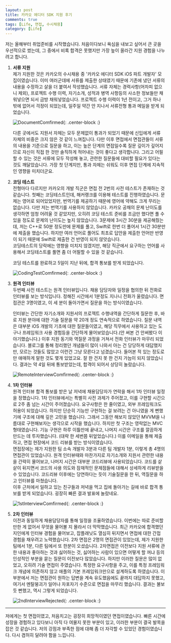 ```yaml
---
layout: post
title: 카카오 에디터 SDK 지원 후기
comments: true
tags: [Life, 면접, 수시채용]
category: [Life]
---  
```


저는 올해부터 취업준비를 시작했습니다. 처음이다보니 욕심을 내보고 싶어서 큰 곳을 우선적으로 썼는데, 그 중에서 비록 합격은 못했지만 가장 높이 올라간 지원 경험을 나누려고 합니다. 

1. **서류 지원**  
    제가 지원한 것은 카카오의 수시채용 중 '카카오 에디터 SDK iOS 파트 개발자' 모집이였습니다. 이미 여러군데에 서류를 제출한 상태였기 때문에 기존에 냈던 서류의 내용을 수정하고 살을 더 붙여서 작성했습니다. 서류 자체는 경력사항(어차피 없으니 제외), 프로젝트 수행 이력, 자기소개, 성적과 병역 사항등의 사소한 정보들만 채워넣으면 되서 금방 채워넣었습니다. 프로젝트 수행 이력이 1년 전이고, 그거 하나 밖에 없어서 걱정이 되었는데, 일주일 약간 안 지나서 서류전형 통과 메일을 받게 되었습니다.  

    ![DocumentComfirmed]({{"/img/resume/DocumentConfirmed.png"}}){: .center-block :}

    다른 곳에서도 지원서 자체는 모두 문제없이 통과가 되었기 때문에 신입에게 서류 자체의 비중은 크지 않은 것 같이 느껴집니다. 다만 이후 면접에서 면접관들이 서류의 내용을 기준으로 질문을 하고, 이는 높은 단계의 면접일수록 질문 깊이가 깊어지므로 자신이 직접 한 것만 솔직하게 적어내는 것이 좋다고 생각합니다. 그리고 어필할 수 있는 것은 서류에 모두 작성해 놓고, 관련한 질문들에 대비할 필요가 있다는 것도 깨달았습니다. 가장 첫 단계지만, 통과 자체는 쉬워도 이후 면접 단계에 지속적인 영향을 미치더군요.

2. **코딩 테스트**  
    전형마다 다르지만 카카오의 개발 직군은 면접 전 2번의 사전 테스트가 존재하는 것 같습니다. 첫째는 코딩테스트인데, 해커랭크를 이용해 테스트를 진행하였습니다. 문제는 영어로 되어있었지만, 번역기를 제공하기 때문에 영어에 약해도 크게 무리는 없습니다. 다만 저는 번역기를 사용하지 않았습니다. 
    카카오 공채의 문제 난이도를 생각하면 엄청 어려울 것 같았지만, 오히려 코딩 테스트 준비를 조금만 했다면 풀 수 있을 정도로 문제의 난이도는 높지 않았습니다. 3문제에 3시간 30분을 제공해줬는데, 저는 C++로 50분 정도만에 문제를 풀고, Swift로 한번 더 풀어서 1시간 30분만에 제출을 했습니다. 하지만 여러 언어로 풀어도 최초로 답안을 제출한 언어만 반영이 되기 때문에 Swift로 제출한 건 반영이 되지 않앗습니다.  
    코딩테스트의 당락에는 영향을 미치지 않겠지만, 해당 직군에서 요구하는 언어를 사용해서 코딩테스트를 풀면 좀 더 어필할 수 있을 것 같습니다.  

    코딩 테스트를 완료하고 5일이 지난 뒤에, 합격 통보를 받게 되었습니다.  

    ![CodingTestComfirmed]({{"/img/resume/CodingTestConfirmed.png"}}){: .center-block :}

3. **원격 인터뷰**  
    두번째 사전 테스트는 원격 인터뷰입니다. 채용 담당자와 일정을 협의한 뒤 전화로 인터뷰를 보는 방식입니다. 정해진 시간에서 1분정도 지나니 전화가 울렸습니다. 면접관은 3명이였고, 이 세 분이 돌아가면서 질문을 하는 방식이였습니다.

    인터뷰는 간단한 자기소개와 지원서의 프로젝트 수행내역을 간단하게 질문한 후, 바로 지원 분야에 대한 기술 질문을 약 20개 정도 연속적으로 하였습니다. 질문 내역은 대부분 iOS 개발의 기초에 대한 질문들이였고, 해당 직무에서 사용하고 있는 도구나 프레임워크 사용 경험등을 간단하게 물어보았습니다.(안 써본 건 안써봤다 이야기했습니다.) 이후 지원 동기와 역질문 과정을 거쳐서 전화 인터뷰가 마무리 되었습니다. 블로그를 통해 정리했던 개념들이 많이 나와서 아는 건 당당하게 대답했지만, 모르는 것들도 많았고 이런건 그냥 모른다고 넘겼습니다. 들어본 적 있는 정도로만 애매하게 말한 것도 몇개 있었고요. 잘 한 건지 못 한 건지 가늠이 되지 않았습니다. 결과는 약 4일 뒤에 통보받았는데, 합격이 되어서 상당히 놀랐습니다.  

    ![RemoteInterviewComfirmed]({{"/img/resume/RemoteInterviewConfirmed.png"}}){: .center-block :}  

4. **1차 인터뷰**  
   원격 인터뷰 합격 통보를 받은 날 저녁에 채용담당자가 연락을 해서 1차 인터뷰 일정을 정했습니다. 1차 인터뷰에서는 특별히 사전 과제가 주어졌고, 이를 구현할 시간으로 2주 좀 넘는 시간이 주어졌습니다. 
   요구사항은 한 줄이였고, 외부 프레임워크도 허용이 되었습니다. 하지만 단순히 기능만 구현하는 걸 보려는 건 아니였을 게 뻔했기에 구조에 대해 깊은 고민을 했습니다. 그래서 그동안 해보지 않았던 MVVM을 나름대로 구현해보자는 생각으로 시작을 했습니다. 하지만 첫 구조는 영락없는 MVC형태였습니다. 기능 구현은 하루 이틀만에 끝내고, 나머지 시간은 구조를 깔끔하게 만드는 데 투자했습니다. (대략 한 세번쯤 뒤엎었습니다.) 이를 이메일을 통해 제출하고, 면접 현장에서 코드 리뷰를 받는 방식이였습니다.  
   면접장에는 제가 지원한 팀 소속 개발자 3분과 다른 팀 개발자 1분, 이렇게 총 4명의 면접관이 있었습니다. 원격 인터뷰때와 마찬가지로 자기소개와 지원서 관련한 내용을 간략히 물어보고, 나머지 시간은 대부분 코드리뷰에 사용되었습니다. 코드를 샅샅이 뒤지면서 코드의 사용 의도와 잠재적인 문제점들에 대해서 상세하게 리뷰받을 수 있었습니다. 코드리뷰 이후에는 당연하다는 듯이 기술질문을 한 뒤, 역질문을 하고 인터뷰를 마쳤습니다.  
   이후 근처에서 일하고 있는 친구들과 저녁을 먹고 집에 돌아가는 길에 바로 합격 통보를 받게 되었습니다. 굉장히 빠른 결과 발표에 놀랐네요. 

    ![1stInterviewComfirmed]({{"/img/resume/1stInterviewConfirmed.png"}}){: .center-block :}  

5. **2차 인터뷰**  
   이전과 동일하게 채용담당자를 통해 일정을 조율하였습니다. 이번에는 따로 준비할 만한 게 없어서 무엇을 물어볼 지 몰라서 더 막막했습니다. 최근 카카오에 합격했던 지인에게 인터뷰 경험을 물어보고, 잡플래닛도 열심히 뒤지면서 면접에 대한 간접 경험을 채우려고 노력했습니다.
   2차 면접은 2명의 면접관이 있었는데, 제가 지원한 팀에서 1분, 다른 팀에서 또 한분이 오셨습니다. 2차면접은 이전보다 지원 서류에 관한 내용과 좋아하는 것과 싫어하는 것, 싫어하는 사람이 있으면 어떻게 할 꺼냐 등의 인성적인 부분을 묻는 질문이 이전보다 많았습니다. 하지만 이러한 질문은 많이 없었고, 오히려 기술 면접이 주였습니다. 특정한 요구사항을 주고, 이를 특정 프레임워크 개념에 의존하지 않고 애플의 기본 프레임워크만으로 설계하도록 하였습니다. 이 부분에서 저는 면접관이 원하는 답변을 계속 유도했음에도 끝까지 대답하지 못했고, 여기서 멘탈붕괴가 일어나 자포자기 수준으로 면접을 마무리 했습니다. 결과는 불보듯 뻔했고, 역시 그렇게 되었습니다.  

    ![2ndInterviewRejected]({{"/img/resume/2ndInterviewRejected.png"}}){: .center-block :}  

---  

저에게는 첫 면접이였고, 처음치고는 굉장히 희망적이였던 면접이였습니다. 빠른 시간에 성장을 경험하고 있다보니 아직 다 여물지 못한 부분이 있고, 이러한 부분이 결국 발목을 잡은 것 같습니다. 저의 강점과 부족한 점에 대해 좀 더 자각할 수 있었던 경험이였습니다. 다시 겸허히 달려야 함을 느낍니다.
